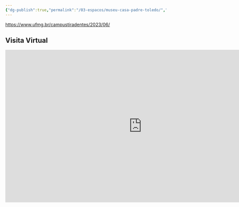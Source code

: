 ```yaml
---
{"dg-publish":true,"permalink":"/03-espacos/museu-casa-padre-toledo/","tags":["espaço"],"created":"2023-07-14 às 14:29","updated":"2023-08-03 às 19:24"}
---
```



https://www.ufmg.br/campustiradentes/2023/06/

## Visita Virtual
<iframe src="https://my.matterport.com/show/?m=aLajJVVoDkz" width="853" height="480" frameborder="0" allowfullscreen="allowfullscreen"></iframe>
